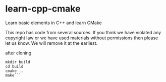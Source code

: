 # learn-cpp-cmake
Learn basic elements in C++ and learn CMake

This repo has code from several sources.
If you think we have violated any copyright law or 
we have used materials without permissions then
please let us know. We will remove it at the earliest.

after cloning

```cd learn-cpp-cmake
mkdir build
cd build
cmake ..
make```
